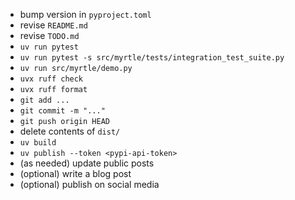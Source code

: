 - bump version in `pyproject.toml`
- revise `README.md`
- revise `TODO.md`
- `uv run pytest`
- `uv run pytest -s src/myrtle/tests/integration_test_suite.py`
- `uv run src/myrtle/demo.py`
- `uvx ruff check`
- `uvx ruff format`
- `git add ...`
- `git commit -m "..."`
- `git push origin HEAD`
- delete contents of `dist/`
- `uv build`
- `uv publish --token <pypi-api-token>`
- (as needed) update public posts
- (optional) write a blog post
- (optional) publish on social media
